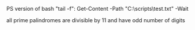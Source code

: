 PS version of bash "tail -f":
	Get-Content -Path "C:\scripts\test.txt" -Wait


all prime palindromes are divisible by 11 and have odd number of digits